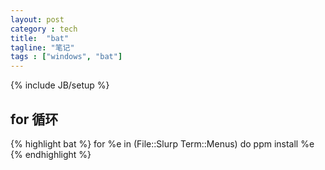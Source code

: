 ```yaml
---
layout: post
category : tech
title:  "bat"
tagline: "笔记"
tags : ["windows", "bat"] 
---
```

{% include JB/setup %}

## for 循环
{% highlight bat %}
for %e in (File::Slurp Term::Menus)
do
ppm install %e
{% endhighlight %}
